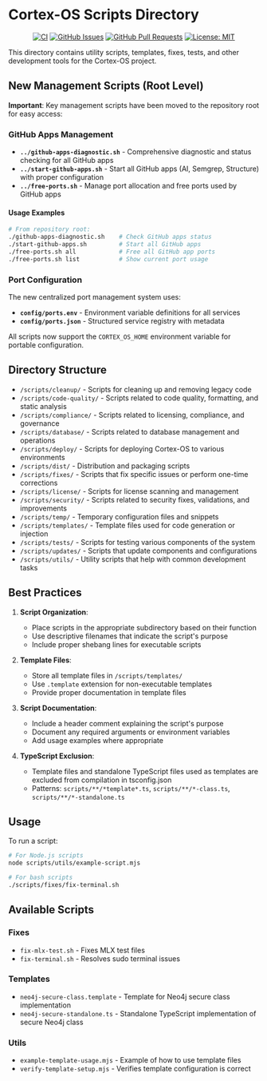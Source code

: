 # Cortex-OS Scripts Directory

<div align="center">

[![CI](https://github.com/cortex-os/cortex-os/actions/workflows/ci.yml/badge.svg)](https://github.com/cortex-os/cortex-os/actions/workflows/ci.yml)
[![GitHub Issues](https://img.shields.io/github/issues/cortex-os/cortex-os)](https://github.com/cortex-os/cortex-os/issues)
[![GitHub Pull Requests](https://img.shields.io/github/issues-pr/cortex-os/cortex-os)](https://github.com/cortex-os/cortex-os/pulls)
[![License: MIT](https://img.shields.io/badge/License-MIT-yellow.svg)](https://opensource.org/licenses/MIT)

</div>

This directory contains utility scripts, templates, fixes, tests, and other development tools for the Cortex-OS project.

## New Management Scripts (Root Level)

**Important**: Key management scripts have been moved to the repository root for easy access:

### GitHub Apps Management

- **`../github-apps-diagnostic.sh`** - Comprehensive diagnostic and status checking for all GitHub apps
- **`../start-github-apps.sh`** - Start all GitHub apps (AI, Semgrep, Structure) with proper configuration  
- **`../free-ports.sh`** - Manage port allocation and free ports used by GitHub apps

#### Usage Examples

```bash
# From repository root:
./github-apps-diagnostic.sh    # Check GitHub apps status
./start-github-apps.sh         # Start all GitHub apps
./free-ports.sh all            # Free all GitHub app ports
./free-ports.sh list           # Show current port usage
```

### Port Configuration

The new centralized port management system uses:

- **`config/ports.env`** - Environment variable definitions for all services
- **`config/ports.json`** - Structured service registry with metadata

All scripts now support the `CORTEX_OS_HOME` environment variable for portable configuration.

## Directory Structure

- `/scripts/cleanup/` - Scripts for cleaning up and removing legacy code
- `/scripts/code-quality/` - Scripts related to code quality, formatting, and static analysis
- `/scripts/compliance/` - Scripts related to licensing, compliance, and governance
- `/scripts/database/` - Scripts related to database management and operations
- `/scripts/deploy/` - Scripts for deploying Cortex-OS to various environments
- `/scripts/dist/` - Distribution and packaging scripts
- `/scripts/fixes/` - Scripts that fix specific issues or perform one-time corrections
- `/scripts/license/` - Scripts for license scanning and management
- `/scripts/security/` - Scripts related to security fixes, validations, and improvements
- `/scripts/temp/` - Temporary configuration files and snippets
- `/scripts/templates/` - Template files used for code generation or injection
- `/scripts/tests/` - Scripts for testing various components of the system
- `/scripts/updates/` - Scripts that update components and configurations
- `/scripts/utils/` - Utility scripts that help with common development tasks

## Best Practices

1. **Script Organization**:
   - Place scripts in the appropriate subdirectory based on their function
   - Use descriptive filenames that indicate the script's purpose
   - Include proper shebang lines for executable scripts

2. **Template Files**:
   - Store all template files in `/scripts/templates/`
   - Use `.template` extension for non-executable templates
   - Provide proper documentation in template files

3. **Script Documentation**:
   - Include a header comment explaining the script's purpose
   - Document any required arguments or environment variables
   - Add usage examples where appropriate

4. **TypeScript Exclusion**:
   - Template files and standalone TypeScript files used as templates are excluded from compilation in tsconfig.json
   - Patterns: `scripts/**/*template*.ts`, `scripts/**/*-class.ts`, `scripts/**/*-standalone.ts`

## Usage

To run a script:

```bash
# For Node.js scripts
node scripts/utils/example-script.mjs

# For bash scripts
./scripts/fixes/fix-terminal.sh
```

## Available Scripts

### Fixes

- `fix-mlx-test.sh` - Fixes MLX test files
- `fix-terminal.sh` - Resolves sudo terminal issues

### Templates

- `neo4j-secure-class.template` - Template for Neo4j secure class implementation
- `neo4j-secure-standalone.ts` - Standalone TypeScript implementation of secure Neo4j class

### Utils

- `example-template-usage.mjs` - Example of how to use template files
- `verify-template-setup.mjs` - Verifies template configuration is correct
